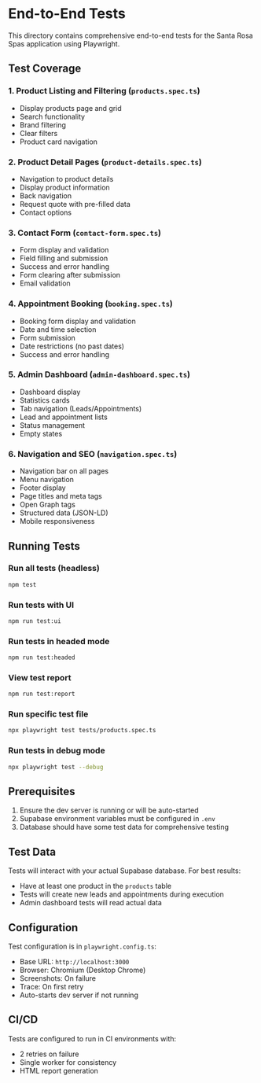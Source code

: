 # End-to-End Tests

This directory contains comprehensive end-to-end tests for the Santa Rosa Spas application using Playwright.

## Test Coverage

### 1. Product Listing and Filtering (`products.spec.ts`)
- Display products page and grid
- Search functionality
- Brand filtering
- Clear filters
- Product card navigation

### 2. Product Detail Pages (`product-details.spec.ts`)
- Navigation to product details
- Display product information
- Back navigation
- Request quote with pre-filled data
- Contact options

### 3. Contact Form (`contact-form.spec.ts`)
- Form display and validation
- Field filling and submission
- Success and error handling
- Form clearing after submission
- Email validation

### 4. Appointment Booking (`booking.spec.ts`)
- Booking form display and validation
- Date and time selection
- Form submission
- Date restrictions (no past dates)
- Success and error handling

### 5. Admin Dashboard (`admin-dashboard.spec.ts`)
- Dashboard display
- Statistics cards
- Tab navigation (Leads/Appointments)
- Lead and appointment lists
- Status management
- Empty states

### 6. Navigation and SEO (`navigation.spec.ts`)
- Navigation bar on all pages
- Menu navigation
- Footer display
- Page titles and meta tags
- Open Graph tags
- Structured data (JSON-LD)
- Mobile responsiveness

## Running Tests

### Run all tests (headless)
```bash
npm test
```

### Run tests with UI
```bash
npm run test:ui
```

### Run tests in headed mode
```bash
npm run test:headed
```

### View test report
```bash
npm run test:report
```

### Run specific test file
```bash
npx playwright test tests/products.spec.ts
```

### Run tests in debug mode
```bash
npx playwright test --debug
```

## Prerequisites

1. Ensure the dev server is running or will be auto-started
2. Supabase environment variables must be configured in `.env`
3. Database should have some test data for comprehensive testing

## Test Data

Tests will interact with your actual Supabase database. For best results:
- Have at least one product in the `products` table
- Tests will create new leads and appointments during execution
- Admin dashboard tests will read actual data

## Configuration

Test configuration is in `playwright.config.ts`:
- Base URL: `http://localhost:3000`
- Browser: Chromium (Desktop Chrome)
- Screenshots: On failure
- Trace: On first retry
- Auto-starts dev server if not running

## CI/CD

Tests are configured to run in CI environments with:
- 2 retries on failure
- Single worker for consistency
- HTML report generation
